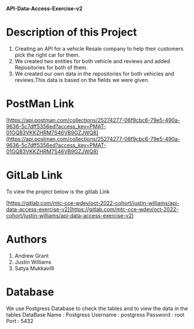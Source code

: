 **API-Data-Access-Exercise-v2**

# Description of this Project
1. Creating an API for a vehicle Resale company to help their customers pick the right car for them.
2. We created two entities for both vehicle and reviews and added Repositories for both of them.
3. We created our own data in the repositories for both vehicles and reviews.This data is based on the fields we were given.

# PostMan Link 

[https://api.postman.com/collections/25274277-06f9cbc6-79e5-490a-9636-5c7dff5356ed?access_key=PMAT-01GQ83VKKZHRM7S46VB9GZJWQ8](https://api.postman.com/collections/25274277-06f9cbc6-79e5-490a-9636-5c7dff5356ed?access_key=PMAT-01GQ83VKKZHRM7S46VB9GZJWQ8)

# GitLab Link
To view the project below is the gitlab Link

[https://gitlab.com/mtc-cce-wdev/oct-2022-cohort/justin-williams/api-data-access-exercise-v2](https://gitlab.com/mtc-cce-wdev/oct-2022-cohort/justin-williams/api-data-access-exercise-v2)

# Authors 
1. Andrew Grant
2. Justin Williams
3. Satya Mukkavilli

# Database
We use Postgress Database to check the tables and to view the data in the tables
 DataBase Name : Postgress
 Username : postgress
 Password : root
 Port : 5432




